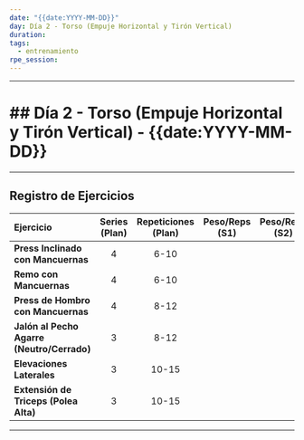 ```yaml
---
date: "{{date:YYYY-MM-DD}}"
day: Día 2 - Torso (Empuje Horizontal y Tirón Vertical)
duration:
tags:
  - entrenamiento
rpe_session:
---
```

---
# ## Día 2 - Torso (Empuje Horizontal y Tirón Vertical) - {{date:YYYY-MM-DD}}

---

## Registro de Ejercicios

| Ejercicio                                  | Series (Plan) | Repeticiones (Plan) | Peso/Reps (S1) | Peso/Reps (S2) | Peso/Reps (S3) | Peso/Reps (S4) | RPE/Notas |
| :----------------------------------------- | :-----------: | :-----------------: | :------------: | :------------: | :------------: | :------------: | :-------- |
| **Press Inclinado con Mancuernas**         |       4       |        6-10         |                |                |                |                |           |
| **Remo con Mancuernas**                    |       4       |        6-10         |                |                |                |                |           |
| **Press de Hombro con Mancuernas**         |       4       |        8-12         |                |                |                |                |           |
| **Jalón al Pecho Agarre (Neutro/Cerrado)** |       3       |        8-12         |                |                |                |                |           |
| **Elevaciones Laterales**                  |       3       |        10-15        |                |                |                |                |           |
| **Extensión de Triceps (Polea Alta)**      |       3       |        10-15        |                |                |                |                |           |

---
